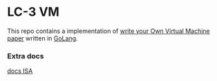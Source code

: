 # LC-3 VM

This repo contains a implementation of [write your Own Virtual Machine paper](https://www.jmeiners.com/lc3-vm/) written in [GoLang](https://go.dev/).


### Extra docs
[docs ISA](https://www.jmeiners.com/lc3-vm/supplies/lc3-isa.pdf)
